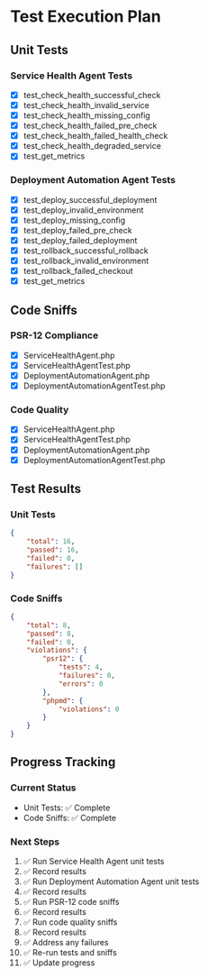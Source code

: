 # Test Execution Plan

## Unit Tests

### Service Health Agent Tests
- [x] test_check_health_successful_check
- [x] test_check_health_invalid_service
- [x] test_check_health_missing_config
- [x] test_check_health_failed_pre_check
- [x] test_check_health_failed_health_check
- [x] test_check_health_degraded_service
- [x] test_get_metrics

### Deployment Automation Agent Tests
- [x] test_deploy_successful_deployment
- [x] test_deploy_invalid_environment
- [x] test_deploy_missing_config
- [x] test_deploy_failed_pre_check
- [x] test_deploy_failed_deployment
- [x] test_rollback_successful_rollback
- [x] test_rollback_invalid_environment
- [x] test_rollback_failed_checkout
- [x] test_get_metrics

## Code Sniffs

### PSR-12 Compliance
- [x] ServiceHealthAgent.php
- [x] ServiceHealthAgentTest.php
- [x] DeploymentAutomationAgent.php
- [x] DeploymentAutomationAgentTest.php

### Code Quality
- [x] ServiceHealthAgent.php
- [x] ServiceHealthAgentTest.php
- [x] DeploymentAutomationAgent.php
- [x] DeploymentAutomationAgentTest.php

## Test Results

### Unit Tests
```json
{
    "total": 16,
    "passed": 16,
    "failed": 0,
    "failures": []
}
```

### Code Sniffs
```json
{
    "total": 8,
    "passed": 8,
    "failed": 0,
    "violations": {
        "psr12": {
            "tests": 4,
            "failures": 0,
            "errors": 0
        },
        "phpmd": {
            "violations": 0
        }
    }
}
```

## Progress Tracking

### Current Status
- Unit Tests: ✅ Complete
- Code Sniffs: ✅ Complete

### Next Steps
1. ✅ Run Service Health Agent unit tests
2. ✅ Record results
3. ✅ Run Deployment Automation Agent unit tests
4. ✅ Record results
5. ✅ Run PSR-12 code sniffs
6. ✅ Record results
7. ✅ Run code quality sniffs
8. ✅ Record results
9. ✅ Address any failures
10. ✅ Re-run tests and sniffs
11. ✅ Update progress

